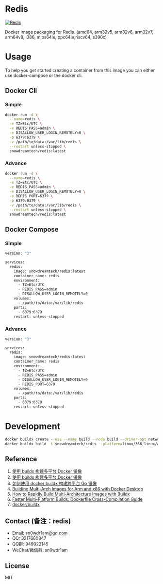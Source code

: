 # Redis

[![Redis](http://dockeri.co/image/snowdreamtech/redis)](https://hub.docker.com/r/snowdreamtech/redis)

Docker Image packaging for Redis. (amd64, arm32v5,  arm32v6, arm32v7, arm64v8, i386, mips64le, ppc64le,riscv64, s390x)

# Usage

To help you get started creating a container from this image you can either use docker-compose or the docker cli.

## Docker Cli

### Simple

```bash
docker run -d \
  --name=redis \
  -e TZ=Etc/UTC \
  -e REDIS_PASS=admin \
  -e DISALLOW_USER_LOGIN_REMOTELY=0 \
  -p 6379:6379 \
  -v /path/to/data:/var/lib/redis \
  --restart unless-stopped \
  snowdreamtech/redis:latest
```

### Advance

```bash
docker run -d \
  --name=redis \
  -e TZ=Etc/UTC \
  -e REDIS_PASS=admin \
  -e DISALLOW_USER_LOGIN_REMOTELY=0 \
  -e REDIS_PORT=6379 \
  -p 6379:6379 \
  -v /path/to/data:/var/lib/redis \
  --restart unless-stopped \
  snowdreamtech/redis:latest
```

## Docker Compose

### Simple

```bash
version: "3"

services:
  redis:
    image: snowdreamtech/redis:latest
    container_name: redis
    environment:
      - TZ=Etc/UTC
      - REDIS_PASS=admin
      - DISALLOW_USER_LOGIN_REMOTELY=0 
    volumes:
      - /path/to/data:/var/lib/redis
    ports:
      - 6379:6379
    restart: unless-stopped
```

### Advance

```bash
version: "3"

services:
  redis:
    image: snowdreamtech/redis:latest
    container_name: redis
    environment:
      - TZ=Etc/UTC
      - REDIS_PASS=admin
      - DISALLOW_USER_LOGIN_REMOTELY=0 
      - REDIS_PORT=6379
    volumes:
      - /path/to/data:/var/lib/redis
    ports:
      - 6379:6379
    restart: unless-stopped
```

# Development

```bash
docker buildx create --use --name build --node build --driver-opt network=host
docker buildx build -t snowdreamtech/redis --platform=linux/386,linux/amd64,linux/arm/v6,linux/arm/v7,linux/arm64,linux/ppc64le,linux/riscv64,linux/s390x . --push
```

## Reference

1. [使用 buildx 构建多平台 Docker 镜像](https://icloudnative.io/posts/multiarch-docker-with-buildx/)
1. [使用 buildx 构建多平台 Docker 镜像](https://blog.bwcxtech.com/posts/43dd6afb/)
1. [如何使用 docker buildx 构建跨平台 Go 镜像](https://waynerv.com/posts/building-multi-architecture-images-with-docker-buildx/#buildx-%E7%9A%84%E8%B7%A8%E5%B9%B3%E5%8F%B0%E6%9E%84%E5%BB%BA%E7%AD%96%E7%95%A5)
1. [Building Multi-Arch Images for Arm and x86 with Docker Desktop](https://www.docker.com/blog/multi-arch-images/)
1. [How to Rapidly Build Multi-Architecture Images with Buildx](https://www.docker.com/blog/how-to-rapidly-build-multi-architecture-images-with-buildx/)
1. [Faster Multi-Platform Builds: Dockerfile Cross-Compilation Guide](https://www.docker.com/blog/faster-multi-platform-builds-dockerfile-cross-compilation-guide/)
1. [docker/buildx](https://github.com/docker/buildx)

## Contact (备注：redis)

* Email: sn0wdr1am@qq.com
* QQ: 3217680847
* QQ群: 949022145
* WeChat/微信群: sn0wdr1am

## License

MIT
